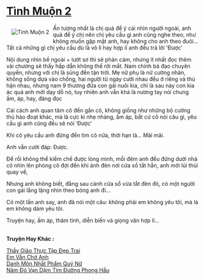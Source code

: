 <a href="https://utruyen.com/truyen/tinh-muon-2/20894/" title="Tình Muộn 2"><h1>Tình Muộn 2</h1></a><div style="display:table"><img align="right" style="float: left; padding: 10px;" src="https://utruyen.com/images/story/200x260/tinh-muon-2.jpg" alt="Tình Muộn 2">Ấn tượng nhất là chị quá để ý cái nhìn người ngoài, anh quá để ý chị nên chị yêu cầu gì anh cũng nghe theo, như không muốn gặp mặt anh, hay không cho anh theo đuôi... Tất cả những gì chị yêu cầu dù là vô lí hay hợp lí anh đều trả lời 'Được'<p></p>Nội dung nhìn bề ngoài + lướt sơ thì sẽ phản cảm, nhưng ít nhất đọc thêm vài chương sẽ thấy hấp dẫn không thể rời mắt. Nam chính bá đạo chuyên quyền, nhưng với chị là sủng đến tận trời. Mẹ nữ phụ là nữ cường nhân, không sống dựa vào chồng, hai người từ ngày cưới nhau đều ở riêng và thù hận nhau, nhưng nam 9 thương đứa con gái nuôi kia, chỉ là sau này con kia ác quá anh mới dạy dỗ nó, tuy nhiên anh vẫn khá là nương tay nói chung ấm, áp, hay, đáng đọc<p></p>Cái cách anh quan tâm cô đến gần cô, không giống như những bộ cường thủ hào đoạt khác, mà là cực kì nhẹ nhàng, ấm áp, bất cứ cô nói câu gì, yêu cầu gì anh cũng đều sẽ nói ‘Được’<p></p>Khi cô yêu cầu anh đừng đến tìm cô nữa, thời hạn là… Mãi mãi.<p></p>Anh vẫn cười đáp: Được.<p></p>Để rồi không thể kiềm chế được lòng mình, mỗi đêm anh đều đứng dưới nhà cô nhìn lên phòng cô đợi đến khi ánh đèn nơi cửa sổ tắt hẳn, anh mới lủi thủi quay về,<p></p>Nhưng anh không biết, đằng sau cánh cửa sổ vừa tắt đèn đó, có một người con gái lẳng lặng nhìn theo bóng anh đi…<p></p>Có một lần anh say, anh đã nói một câu: không phải em không yêu tôi, mà là em không dám yêu tôi.<p></p>Truyện hay, ấm áp, thâm tình, diễn biến và giọng văn hợp lí...</div><p><br><b>Truyện Hay Khác :</b></p><a href="https://utruyen.com/truyen/thay-giao-thuc-tap-dep-trai/19210/" alt="Thầy Giáo Thực Tập Đẹp Trai">Thầy Giáo Thực Tập Đẹp Trai</a><br/><a href="https://truyenngontinhay.wordpress.com/2019/10/03/em-van-cho-anh/" alt="Em Vẫn Chờ Anh">Em Vẫn Chờ Anh</a><br/><a href="https://truyenngontinhay.wordpress.com/2019/10/03/danh-mon-nhat-pham-quy-nu/" alt="Danh Môn Nhất Phẩm Quý Nữ">Danh Môn Nhất Phẩm Quý Nữ</a><br/><a href="https://github.com/quanluxury/ngontinhhot/tree/master/truyenhay/18077/" alt="Năm Đó Vạn Dặm Tìm Đường Phong Hầu">Năm Đó Vạn Dặm Tìm Đường Phong Hầu</a><br/>